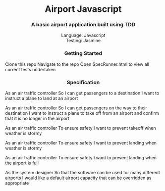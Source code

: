<h1 align="center">Airport Javascript</h1>
<h3 align="center">A basic airport application built using TDD</h3>
<p align="center">Language: Javascript </br> Testing: Jasmine </p>

<h3 align="center">Getting Started</h3>

Clone this repo
Navigate to the repo
Open SpecRunner.html to view all current tests undertaken

<h3 align="center">Specification</h3>

As an air traffic controller 
So I can get passengers to a destination 
I want to instruct a plane to land at an airport

As an air traffic controller 
So I can get passengers on the way to their destination 
I want to instruct a plane to take off from an airport and confirm that it is no longer in the airport

As an air traffic controller 
To ensure safety 
I want to prevent takeoff when weather is stormy 

As an air traffic controller 
To ensure safety 
I want to prevent landing when weather is stormy 

As an air traffic controller 
To ensure safety 
I want to prevent landing when the airport is full 

As the system designer
So that the software can be used for many different airports
I would like a default airport capacity that can be overridden as appropriate
